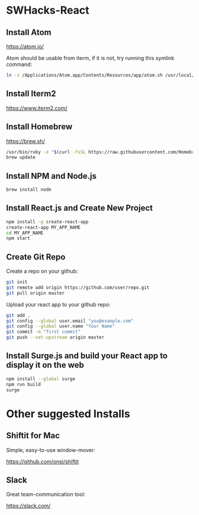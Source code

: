 # SWHacks-React

## Install Atom
https://atom.io/

Atom should be usable from iterm, if it is not, try running this symlink command:
```bash
ln -s /Applications/Atom.app/Contents/Resources/app/atom.sh /usr/local/bin/atom
```

## Install Iterm2
https://www.iterm2.com/

## Install Homebrew
https://brew.sh/
```bash
/usr/bin/ruby -e "$(curl -fsSL https://raw.githubusercontent.com/Homebrew/install/master/install)"
brew update
```

## Install NPM and Node.js
```bash
brew install node
```

## Install React.js and Create New Project
```bash
npm install -g create-react-app
create-react-app MY_APP_NAME
cd MY_APP_NAME
npm start
```

## Create Git Repo
Create a repo on your github:
```bash
git init
git remote add origin https://github.com/user/repo.git
git pull origin master
```
Upload your react app to your github repo:
```bash
git add .
git config --global user.email "you@example.com"
git config --global user.name "Your Name"
git commit -m "first commit"
git push --set-upstream origin master
```

## Install Surge.js and build your React app to display it on the web
```bash
npm install --global surge
npm run build
surge
```

# Other suggested Installs

## Shiftit for Mac
Simple, easy-to-use window-mover:

https://github.com/onsi/shiftit

## Slack
Great team-communication tool:

https://slack.com/



